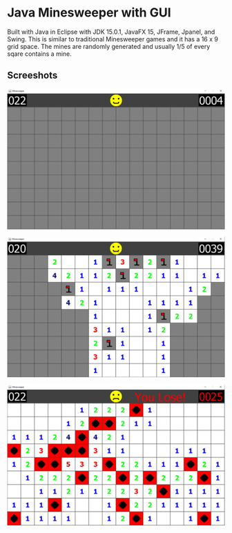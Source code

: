 # Java Minesweeper with GUI

Built with Java in Eclipse with JDK 15.0.1, JavaFX 15, JFrame, Jpanel, and Swing. This is similar to traditional Minesweeper games and it has a 16 x 9 grid space. The mines are randomly generated and usually 1/5 of every sqare contains a mine.

## Screeshots

![](images/Minesweeper1.png)

![](images/Minesweeper2.png)

![](images/Minesweeper3.png)